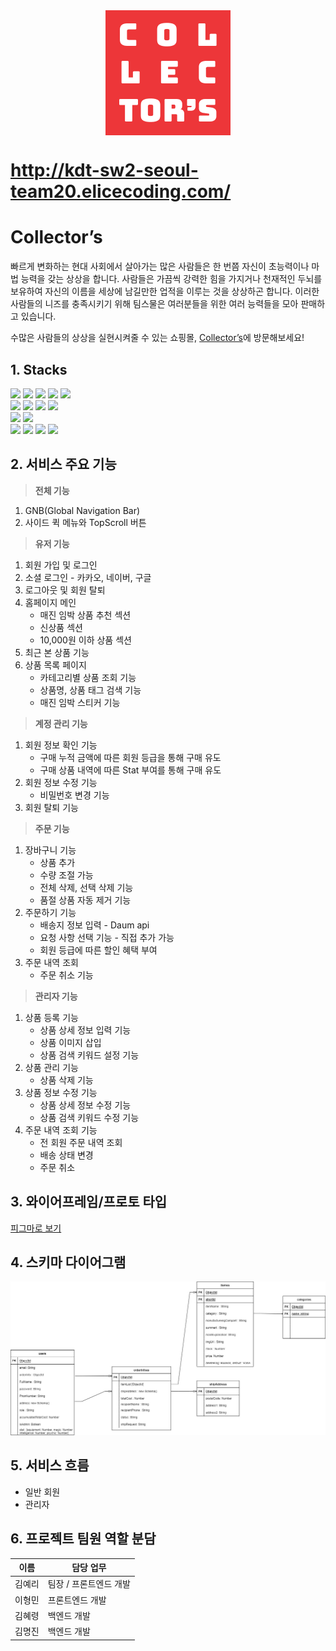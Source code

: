<img src="/src/views/box_logo.png" alt="Collector's" style="margin: 0 auto; display: block;"/>

# http://kdt-sw2-seoul-team20.elicecoding.com/

# Collector’s

빠르게 변화하는 현대 사회에서 살아가는 많은 사람들은 한 번쯤 자신이 초능력이나 마법 능력을 갖는 상상을 합니다. 사람들은 가끔씩 강력한 힘을 가지거나 천재적인 두뇌를 보유하여 자신의 이름을 세상에 남길만한 업적을 이루는 것을 상상하곤 합니다. 이러한 사람들의 니즈를 충족시키기 위해 팀스물은 여러분들을 위한 여러 능력들을 모아 판매하고 있습니다.

수많은 사람들의 상상을 실현시켜줄 수 있는 쇼핑몰, <a href="http://kdt-sw2-seoul-team20.elicecoding.com/">Collector’s</a>에 방문해보세요!

## 1. Stacks

<div>
<img src="https://img.shields.io/badge/HTML5-E34F26?style=flat&logo=HTML5&logoColor=white" />
<img src="https://img.shields.io/badge/CSS3-1572B6?style=flat&logo=CSS3&logoColor=white" />
<img src="https://img.shields.io/badge/JavaScript-F7DF1E?style=flat&logo=JavaScript&logoColor=white" />
<img src="https://img.shields.io/badge/Swiper-6332F6?style=flat&logo=Swiper&logoColor=white" />
<img src="https://img.shields.io/badge/Font Awesome-528DD7?style=flat&logo=FontAwesome&logoColor=white" />
</div>

<div>
<img src="https://img.shields.io/badge/Node.js-339933?style=flat&logo=Node.js&logoColor=white" />
<img src="https://img.shields.io/badge/Express-000000?style=flat&logo=Express&logoColor=white" />
<img src="https://img.shields.io/badge/MongoDB-47A248?style=flat&logo=MongoDB&logoColor=white" />
<img src="https://img.shields.io/badge/AmazonS3-569A31?style=flat&logo=AmazonS3&logoColor=white" />
</div>

<div>
<img src="https://img.shields.io/badge/Git-F05032?style=flat&logo=Git&logoColor=white" />
<img src="https://img.shields.io/badge/GitLab-FC6D26?style=flat&logo=GitLab&logoColor=white" />
</div>

<div>
<img src="https://img.shields.io/badge/Prettier-F7B93E?style=flat&logo=Prettier&logoColor=white" />
<img src="https://img.shields.io/badge/Notion-000000?style=flat&logo=Notion&logoColor=white" />
<img src="https://img.shields.io/badge/Figma-F24E1E?style=flat&logo=Figma&logoColor=white" />
<img src="https://img.shields.io/badge/VS Code-007ACC?&style=flat&logo=visualstudiocode&logoColor=white" />
</div>

## 2. 서비스 주요 기능

> **전체 기능**

1. GNB(Global Navigation Bar)
2. 사이드 퀵 메뉴와 TopScroll 버튼

> **유저 기능**

1. 회원 가입 및 로그인
2. 소셜 로그인 - 카카오, 네이버, 구글
3. 로그아웃 및 회원 탈퇴
4. 홈페이지 메인
   - 매진 임박 상품 추천 섹션
   - 신상품 섹션
   - 10,000원 이하 상품 섹션
5. 최근 본 상품 기능
6. 상품 목록 페이지
   - 카테고리별 상품 조회 기능
   - 상품명, 상품 태그 검색 기능
   - 매진 임박 스티커 기능

> **계정 관리 기능**

1. 회원 정보 확인 기능
   - 구매 누적 금액에 따른 회원 등급을 통해 구매 유도
   - 구매 상품 내역에 따른 Stat 부여를 통해 구매 유도
2. 회원 정보 수정 기능
   - 비밀번호 변경 기능
3. 회원 탈퇴 기능

> **주문 기능**

1. 장바구니 기능
   - 상품 추가
   - 수량 조절 가능
   - 전체 삭제, 선택 삭제 기능
   - 품절 상품 자동 제거 기능
2. 주문하기 기능
   - 배송지 정보 입력 - Daum api
   - 요청 사항 선택 기능 - 직접 추가 가능
   - 회원 등급에 따른 할인 혜택 부여
3. 주문 내역 조회
   - 주문 취소 기능

> **관리자 기능**

1. 상품 등록 기능
   - 상품 상세 정보 입력 기능
   - 상품 이미지 삽입
   - 상품 검색 키워드 설정 기능
2. 상품 관리 기능
   - 상품 삭제 기능
3. 상품 정보 수정 기능
   - 상품 상세 정보 수정 기능
   - 상품 검색 키워드 수정 기능
4. 주문 내역 조회 기능
   - 전 회원 주문 내역 조회
   - 배송 상태 변경
   - 주문 취소
 
## 3. 와이어프레임/프로토 타입

[피그마로 보기](https://www.figma.com/file/MmTalHhD88uGEyQJGJKyoe/?node-id=637%3A49)

## 4. 스키마 다이어그램

![스키마 다이터그램](./docImg/team20-collector's.jpg)

## 5. 서비스 흐름

- 일반 회원
- 관리자

## 6. 프로젝트 팀원 역할 분담

| 이름   | 담당 업무              |
| ------ | ---------------------- |
| 김예리 | 팀장 / 프론트엔드 개발 |
| 이형민 | 프론트엔드 개발        |
| 김혜령 | 백엔드 개발            |
| 김명진 | 백엔드 개발            |
